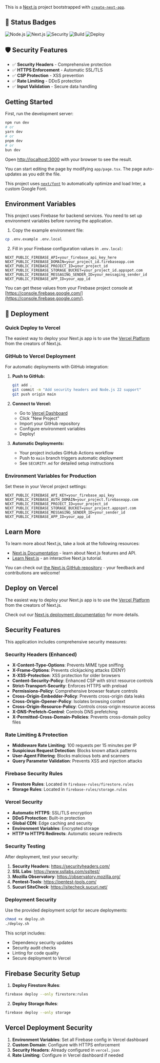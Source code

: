 This is a [Next.js](https://nextjs.org/) project bootstrapped with [`create-next-app`](https://github.com/vercel/next.js/tree/canary/packages/create-next-app).

## 🚀 Status Badges

![Node.js](https://img.shields.io/badge/Node.js-22.x-green)
![Next.js](https://img.shields.io/badge/Next.js-14.1.0-black)
![Security](https://img.shields.io/badge/Security-Headers-Enabled-green)
![Build](https://img.shields.io/badge/Build-Passing-brightgreen)
![Deploy](https://img.shields.io/badge/Deploy-Vercel-blue)

## 🛡️ Security Features

- ✅ **Security Headers** - Comprehensive protection
- ✅ **HTTPS Enforcement** - Automatic SSL/TLS
- ✅ **CSP Protection** - XSS prevention
- ✅ **Rate Limiting** - DDoS protection
- ✅ **Input Validation** - Secure data handling

## Getting Started

First, run the development server:

```bash
npm run dev
# or
yarn dev
# or
pnpm dev
# or
bun dev
```

Open [http://localhost:3000](http://localhost:3000) with your browser to see the result.

You can start editing the page by modifying `app/page.tsx`. The page auto-updates as you edit the file.

This project uses [`next/font`](https://nextjs.org/docs/basic-features/font-optimization) to automatically optimize and load Inter, a custom Google Font.

## Environment Variables

This project uses Firebase for backend services. You need to set up environment variables before running the application.

1. Copy the example environment file:

```bash
cp .env.example .env.local
```

2. Fill in your Firebase configuration values in `.env.local`:

```env
NEXT_PUBLIC_FIREBASE_API=your_firebase_api_key_here
NEXT_PUBLIC_FIREBASE_DOMAIN=your_project_id.firebaseapp.com
NEXT_PUBLIC_FIREBASE_PROJECT_ID=your_project_id
NEXT_PUBLIC_FIREBASE_STORAGE_BUCKET=your_project_id.appspot.com
NEXT_PUBLIC_FIREBASE_MESSAGING_SENDER_ID=your_messaging_sender_id
NEXT_PUBLIC_FIREBASE_APP_ID=your_app_id
```

You can get these values from your Firebase project console at [https://console.firebase.google.com/](https://console.firebase.google.com/).

## 🚀 Deployment

### Quick Deploy to Vercel

The easiest way to deploy your Next.js app is to use the [Vercel Platform](https://vercel.com/new?utm_medium=default-template&filter=next.js&utm_source=create-next-app&utm_campaign=create-next-app-readme) from the creators of Next.js.

### GitHub to Vercel Deployment

For automatic deployments with GitHub integration:

1. **Push to GitHub:**

   ```bash
   git add .
   git commit -m "Add security headers and Node.js 22 support"
   git push origin main
   ```

2. **Connect to Vercel:**

   - Go to [Vercel Dashboard](https://vercel.com/dashboard)
   - Click "New Project"
   - Import your GitHub repository
   - Configure environment variables
   - Deploy!

3. **Automatic Deployments:**
   - Your project includes GitHub Actions workflow
   - Push to `main` branch triggers automatic deployment
   - See `SECURITY.md` for detailed setup instructions

### Environment Variables for Production

Set these in your Vercel project settings:

```env
NEXT_PUBLIC_FIREBASE_API_KEY=your_firebase_api_key
NEXT_PUBLIC_FIREBASE_AUTH_DOMAIN=your_project.firebaseapp.com
NEXT_PUBLIC_FIREBASE_PROJECT_ID=your_project_id
NEXT_PUBLIC_FIREBASE_STORAGE_BUCKET=your_project.appspot.com
NEXT_PUBLIC_FIREBASE_MESSAGING_SENDER_ID=your_sender_id
NEXT_PUBLIC_FIREBASE_APP_ID=your_app_id
```

## Learn More

To learn more about Next.js, take a look at the following resources:

- [Next.js Documentation](https://nextjs.org/docs) - learn about Next.js features and API.
- [Learn Next.js](https://nextjs.org/learn) - an interactive Next.js tutorial.

You can check out [the Next.js GitHub repository](https://github.com/vercel/next.js/) - your feedback and contributions are welcome!

## Deploy on Vercel

The easiest way to deploy your Next.js app is to use the [Vercel Platform](https://vercel.com/new?utm_medium=default-template&filter=next.js&utm_source=create-next-app&utm_campaign=create-next-app-readme) from the creators of Next.js.

Check out our [Next.js deployment documentation](https://nextjs.org/docs/deployment) for more details.

## Security Features

This application includes comprehensive security measures:

### Security Headers (Enhanced)

- **X-Content-Type-Options**: Prevents MIME type sniffing
- **X-Frame-Options**: Prevents clickjacking attacks (DENY)
- **X-XSS-Protection**: XSS protection for older browsers
- **Content-Security-Policy**: Enhanced CSP with strict resource controls
- **Strict-Transport-Security**: Enforces HTTPS with preload
- **Permissions-Policy**: Comprehensive browser feature controls
- **Cross-Origin-Embedder-Policy**: Prevents cross-origin data leaks
- **Cross-Origin-Opener-Policy**: Isolates browsing context
- **Cross-Origin-Resource-Policy**: Controls cross-origin resource access
- **X-DNS-Prefetch-Control**: Controls DNS prefetching
- **X-Permitted-Cross-Domain-Policies**: Prevents cross-domain policy files

### Rate Limiting & Protection

- **Middleware Rate Limiting**: 100 requests per 15 minutes per IP
- **Suspicious Request Detection**: Blocks known attack patterns
- **User-Agent Filtering**: Blocks malicious bots and scanners
- **Query Parameter Validation**: Prevents XSS and injection attacks

### Firebase Security Rules

- **Firestore Rules**: Located in `firebase-rules/firestore.rules`
- **Storage Rules**: Located in `firebase-rules/storage.rules`

### Vercel Security

- **Automatic HTTPS**: SSL/TLS encryption
- **DDoS Protection**: Built-in protection
- **Global CDN**: Edge caching and security
- **Environment Variables**: Encrypted storage
- **HTTP to HTTPS Redirects**: Automatic secure redirects

### Security Testing

After deployment, test your security:

1. **Security Headers**: https://securityheaders.com/
2. **SSL Labs**: https://www.ssllabs.com/ssltest/
3. **Mozilla Observatory**: https://observatory.mozilla.org/
4. **Pentest-Tools**: https://pentest-tools.com/
5. **Sucuri SiteCheck**: https://sitecheck.sucuri.net/

### Deployment Security

Use the provided deployment script for secure deployments:

```bash
chmod +x deploy.sh
./deploy.sh
```

This script includes:

- Dependency security updates
- Security audit checks
- Linting for code quality
- Secure deployment to Vercel

## Firebase Security Setup

1. **Deploy Firestore Rules**:

```bash
firebase deploy --only firestore:rules
```

2. **Deploy Storage Rules**:

```bash
firebase deploy --only storage
```

## Vercel Deployment Security

1. **Environment Variables**: Set all Firebase config in Vercel dashboard
2. **Custom Domain**: Configure with HTTPS enforcement
3. **Security Headers**: Already configured in `vercel.json`
4. **Rate Limiting**: Configure in Vercel dashboard if needed
